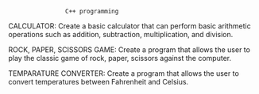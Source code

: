                     C++ programming
                  
CALCULATOR:
         Create a basic calculator that can perform basic arithmetic operations such as addition, subtraction, multiplication, and division.

ROCK, PAPER, SCISSORS GAME:
         Create a program that allows the user to play the classic game of rock, paper, scissors against the computer.

TEMPARATURE CONVERTER:
         Create a program that allows the user to convert temperatures between Fahrenheit and Celsius.
